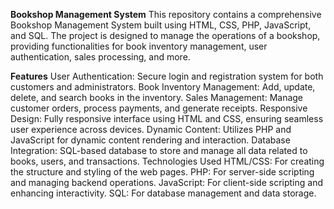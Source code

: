

**Bookshop Management System**
This repository contains a comprehensive Bookshop Management System built using HTML, CSS, PHP, JavaScript, and SQL. The project is designed to manage the operations of a bookshop, providing functionalities for book inventory management, user authentication, sales processing, and more.

**Features**
User Authentication: Secure login and registration system for both customers and administrators.
Book Inventory Management: Add, update, delete, and search books in the inventory.
Sales Management: Manage customer orders, process payments, and generate receipts.
Responsive Design: Fully responsive interface using HTML and CSS, ensuring seamless user experience across devices.
Dynamic Content: Utilizes PHP and JavaScript for dynamic content rendering and interaction.
Database Integration: SQL-based database to store and manage all data related to books, users, and transactions.
Technologies Used
HTML/CSS: For creating the structure and styling of the web pages.
PHP: For server-side scripting and managing backend operations.
JavaScript: For client-side scripting and enhancing interactivity.
SQL: For database management and data storage.
